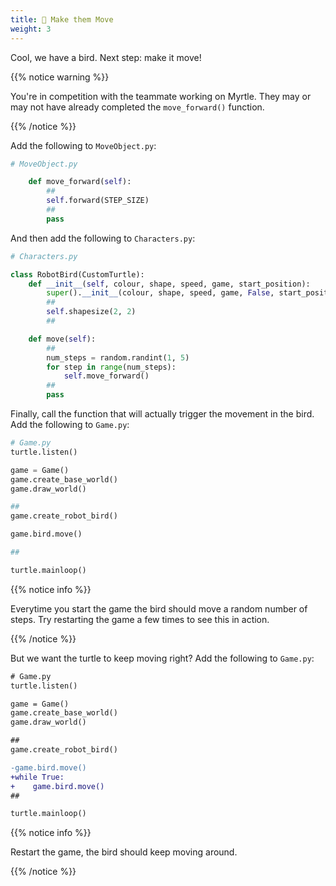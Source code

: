 ```yaml
---
title: 🏃 Make them Move
weight: 3
---
```


Cool, we have a bird.
Next step: make it move!

{{% notice warning %}}

You're in competition with the teammate working on Myrtle. They may or may not have already completed the `move_forward()` function.

{{% /notice %}}

Add the following to `MoveObject.py`:

```python
# MoveObject.py

    def move_forward(self):
        ##
        self.forward(STEP_SIZE)
        ##
        pass
```

And then add the following to `Characters.py`:

```python
# Characters.py

class RobotBird(CustomTurtle):
    def __init__(self, colour, shape, speed, game, start_position):
        super().__init__(colour, shape, speed, game, False, start_position)
        ##
        self.shapesize(2, 2)
        ##

    def move(self):
        ##
        num_steps = random.randint(1, 5)
        for step in range(num_steps):
            self.move_forward()
        ##
        pass
```

Finally, call the function that will actually trigger the movement in the bird.
Add the following to `Game.py`:

```python
# Game.py
turtle.listen()

game = Game()
game.create_base_world()
game.draw_world()

##
game.create_robot_bird()

game.bird.move()

##

turtle.mainloop()
```

{{% notice info %}}

Everytime you start the game the bird should move a random number of steps.
Try restarting the game a few times to see this in action.

{{% /notice %}}

But we want the turtle to keep moving right?
Add the following to `Game.py`:

```diff
# Game.py
turtle.listen()

game = Game()
game.create_base_world()
game.draw_world()

##
game.create_robot_bird()

-game.bird.move()
+while True:
+    game.bird.move()
##

turtle.mainloop()
```

{{% notice info %}}

Restart the game, the bird should keep moving around.

{{% /notice %}}
